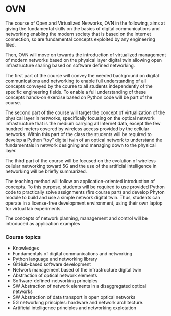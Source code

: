 # OVN
The course of Open and Virtualized Networks, OVN in the following, aims at giving the fundamental skills on the basics of digital communications and networking enabling the modern society that is based on the Internet connection, so are fundamental concepts exploited by any engineering filed. 

Then, OVN will move on towards the introduction of virtualized management of modern networks based on the physical layer digital twin allowing open infrastructure sharing based on software defined networking. 

The first part of the course will convey the needed background on digital communications and networking to enable full understanding of all concepts conveyed by the course to all students independently of the specific engineering fields. To enable a full understanding of these concepts hands-on exercise based on Python code will be part of the course.

The second part of the course will target the concept of virtualization of the physical layer in networks, specifically focusing on the optical network infrastructure that is the medium carrying all Internet data, except the few hundred meters covered by wireless access provided by the cellular networks. Within this part of the class the students will be required to develop a Python “toy” digital twin of an optical network to understand the fundamentals in network designing and managing down to the physical layer.

The third part of the course will be focused on the evolution of wireless cellular networking toward 5G and the use of the artificial intelligence in networking will be briefly summarized.

The teaching method will follow an application-oriented introduction of concepts. To this purpose, students will be required to use provided Python code to practically solve assignments (firs course part)  and develop Phyton module to build and use a simple network digital twin. Thus, students can operate in a license-free development environment, using their own laptop for virtual lab experiments. 

The concepts of network planning, management and control will be introduced as application examples

### Course topics
-	Knowledges 
-	Fundamentals of digital communications and networking 
-	Python language and networking library 
-	GitHub-based software development 
-	Network management based of the infrastructure digital twin
- Abstraction of optical network elements 
- Software-defined-networking principles
- SW Abstraction of network elements in a disaggregated optical networks 
- SW Abstraction of data transport in open optical networks
-	5G networking principles: hardware and network architecture.
-	Artificial intelligence principles and networking explotation
